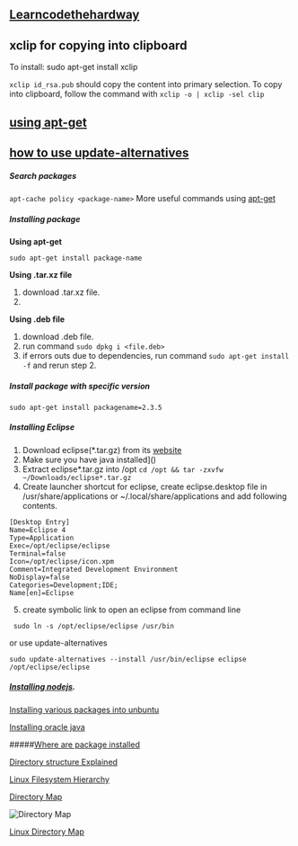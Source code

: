 [Learncodethehardway](http://cli.learncodethehardway.org/book/)
---

xclip for copying into clipboard
---
To install: sudo apt-get install xclip

```xclip id_rsa.pub``` should copy the content into primary selection. To copy into clipboard, follow the command with ```xclip -o | xclip -sel clip```



[using apt-get](http://www.tecmint.com/useful-basic-commands-of-apt-get-and-apt-cache-for-package-management/)
---

[how to use update-alternatives]()
---



##### Search packages
```apt-cache policy <package-name>```
More useful commands using [apt-get](http://www.tecmint.com/useful-basic-commands-of-apt-get-and-apt-cache-for-package-management/)

##### Installing package

  __Using apt-get__

   ```sudo apt-get install package-name```
  
  __Using .tar.xz file__

   1. download .tar.xz file.
   2. 

__Using .deb file__

1. download .deb file.
2. run command ```sudo dpkg i <file.deb>```
3. if errors outs due to dependencies, run command ```sudo apt-get install -f``` and rerun step 2.
 

##### Install package with specific version

```sudo apt-get install packagename=2.3.5```


##### Installing Eclipse
1. Download eclipse(*.tar.gz) from its [website](http://www.eclipse.org/downloads/)
2. Make sure you have java installed]()
3. Extract eclipse*.tar.gz into /opt
```cd /opt && tar -zxvfw ~/Downloads/eclipse*.tar.gz```
4. Create launcher shortcut for eclipse, create eclipse.desktop file in /usr/share/applications or ~/.local/share/applications and add following contents.
```
[Desktop Entry]
Name=Eclipse 4
Type=Application
Exec=/opt/eclipse/eclipse
Terminal=false
Icon=/opt/eclipse/icon.xpm
Comment=Integrated Development Environment
NoDisplay=false
Categories=Development;IDE;
Name[en]=Eclipse
```   
5. create symbolic link to open an eclipse from command line
```
 sudo ln -s /opt/eclipse/eclipse /usr/bin
```
or use update-alternatives
```
sudo update-alternatives --install /usr/bin/eclipse eclipse /opt/eclipse/eclipse
```
     
##### [Installing nodejs](https://nodejs.org/en/download/package-manager/#debian-and-ubuntu-based-linux-distributions).

[Installing various packages into unbuntu](https://github.com/bhochhi/howto-guide/wiki/command-line-installation-of-various-packages-in-ubuntu)

[Installing oracle java](http://askubuntu.com/questions/521145/how-to-install-oracle-java-on-ubuntu-14-04)


#####[Where are package installed](http://www.howtogeek.com/howto/ubuntu/see-where-a-package-is-installed-on-ubuntu/)

[Directory structure Explained](https://help.ubuntu.com/community/LinuxFilesystemTreeOverview)

[Linux Filesystem Hierarchy](http://tldp.org/LDP/Linux-Filesystem-Hierarchy/html/)

[Directory Map](http://blog.danyll.com/linux-directory-map)

![Directory Map](https://github.com/bhochhi/howto-guide/blob/master/BlpRb.png)

[Linux Directory Map](https://github.com/bhochhi/howto-guide/wiki/Linux-Directory)


